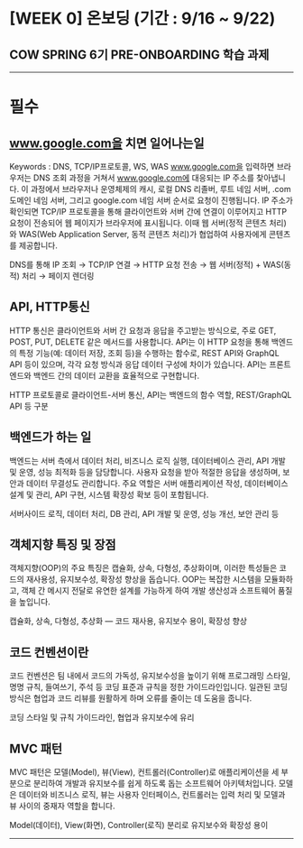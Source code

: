 # [WEEK 0] 온보딩 (기간 : 9/16 ~ 9/22)

## COW SPRING 6기 PRE-ONBOARDING 학습 과제
---

# 필수
## www.google.com을 치면 일어나는일
Keywords : DNS, TCP/IP프로토콜, WS, WAS
www.google.com을 입력하면 브라우저는 DNS 조회 과정을 거쳐서 www.google.com에 대응되는 IP 주소를 
찾아냅니다. 이 과정에서 브라우저나 운영체제의 캐시, 로컬 DNS 리졸버, 루트 네임 서버, .com 도메인 네임 서버, 
그리고 google.com 네임 서버 순서로 요청이 진행됩니다. IP 주소가 확인되면 TCP/IP 프로토콜을 통해 
클라이언트와 서버 간에 연결이 이루어지고 HTTP 요청이 전송되어 웹 페이지가 브라우저에 표시됩니다. 
이때 웹 서버(정적 콘텐츠 처리)와 WAS(Web Application Server, 동적 콘텐츠 처리)가 협업하여 
사용자에게 콘텐츠를 제공합니다.

DNS를 통해 IP 조회 → TCP/IP 연결 → HTTP 요청 전송 → 웹 서버(정적) + WAS(동적) 처리 → 페이지 렌더링

## API, HTTP통신
HTTP 통신은 클라이언트와 서버 간 요청과 응답을 주고받는 방식으로, 주로 GET, POST, PUT, DELETE 같은 
메서드를 사용합니다. API는 이 HTTP 요청을 통해 백엔드의 특정 기능(예: 데이터 저장, 조회 등)을 수행하는 함수로,
REST API와 GraphQL API 등이 있으며, 각각 요청 방식과 응답 데이터 구성에 차이가 있습니다. 
API는 프론트엔드와 백엔드 간의 데이터 교환을 효율적으로 구현합니다.

HTTP 프로토콜로 클라이언트-서버 통신, API는 백엔드의 함수 역할, REST/GraphQL API 등 구분

## 백엔드가 하는 일
백엔드는 서버 측에서 데이터 처리, 비즈니스 로직 실행, 데이터베이스 관리, API 개발 및 운영, 성능 최적화 등을 
담당합니다. 사용자 요청을 받아 적절한 응답을 생성하며, 보안과 데이터 무결성도 관리합니다. 
주요 역할은 서버 애플리케이션 작성, 데이터베이스 설계 및 관리, API 구현, 시스템 확장성 확보 등이 포함됩니다.

서버사이드 로직, 데이터 처리, DB 관리, API 개발 및 운영, 성능 개선, 보안 관리 등

## 객체지향 특징 및 장점
객체지향(OOP)의 주요 특징은 캡슐화, 상속, 다형성, 추상화이며, 이러한 특성들은 
코드의 재사용성, 유지보수성, 확장성 향상을 돕습니다. OOP는 복잡한 시스템을 모듈화하고, 
객체 간 메시지 전달로 유연한 설계를 가능하게 하여 개발 생산성과 소프트웨어 품질을 높입니다.

캡슐화, 상속, 다형성, 추상화 — 코드 재사용, 유지보수 용이, 확장성 향상

## 코드 컨벤션이란
코드 컨벤션은 팀 내에서 코드의 가독성, 유지보수성을 높이기 위해
프로그래밍 스타일, 명명 규칙, 들여쓰기, 주석 등 코딩 표준과 규칙을 정한 가이드라인입니다. 
일관된 코딩 방식은 협업과 코드 리뷰를 원활하게 하며 오류를 줄이는 데 도움을 줍니다.

코딩 스타일 및 규칙 가이드라인, 협업과 유지보수에 유리

## MVC 패턴
MVC 패턴은 모델(Model), 뷰(View), 컨트롤러(Controller)로 애플리케이션을 세 부분으로 분리하여 
개발과 유지보수를 쉽게 하도록 돕는 소프트웨어 아키텍처입니다. 
모델은 데이터와 비즈니스 로직, 뷰는 사용자 인터페이스, 컨트롤러는 입력 처리 및 모델과 뷰 사이의 
중재자 역할을 합니다.

Model(데이터), View(화면), Controller(로직) 분리로 유지보수와 확장성 용이

---